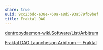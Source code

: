 ```yaml
---
share: true
uuid: 9cc23bdc-e38e-460a-a8d5-93a579fb9bef
title: Fraktal DAO
---
```

[dentropydaemon-wiki/Software/List/Arbitrum](../dentropydaemon-wiki/Software/List/Arbitrum)

[Fraktal DAO Launches on Arbitrum — Fraktal](https://mirror.xyz/0x77DD52c08F4aAA9dA42ED1bF2e738B8969Ab980F/Tl7_diglw3jQSfyRLKWtAGGHUxLvx8BXTOXxAr4nKyA)